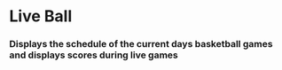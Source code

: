 # Live Ball
### Displays the schedule of the current days basketball games and displays scores during live games
